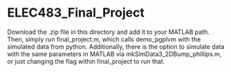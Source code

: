 # ELEC483_Final_Project

Download the .zip file in this directory and add it to your MATLAB path. Then, simply run final_project.m, which calls demo_pgplvm with the simulated data from python. Additionally, there is the option to simulate data with the same parameters in MATLAB via mkSimData3_2DBump_phillips.m, or just changing the flag within final_project to run that.
